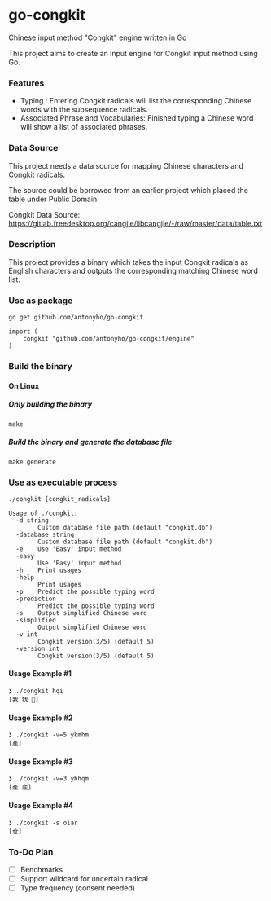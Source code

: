 # go-congkit
Chinese input method "Congkit" engine written in Go

This project aims to create an input engine for Congkit input method using Go.



### Features

- Typing : Entering Congkit radicals will list the corresponding Chinese words with the subsequence radicals.
- Associated Phrase and Vocabularies: Finished typing a Chinese word will show a list of associated phrases.



### Data Source

This project needs a data source for mapping Chinese characters and Congkit radicals.

The source could be borrowed from an earlier project which placed the table under Public Domain.

Congkit Data Source: https://gitlab.freedesktop.org/cangjie/libcangjie/-/raw/master/data/table.txt



### Description

This project provides a binary which takes the input Congkit radicals as English characters and outputs the corresponding matching Chinese word list.



### Use as package

`go get github.com/antonyho/go-congkit`

```
import (
    congkit "github.com/antonyho/go-congkit/engine"
)
```



### Build the binary

#### On Linux
##### Only building the binary
```
make
```

##### Build the binary and generate the database file
```
make generate
```



### Use as executable process
```
./congkit [congkit_radicals]

Usage of ./congkit:
  -d string
    	Custom database file path (default "congkit.db")
  -database string
    	Custom database file path (default "congkit.db")
  -e	Use 'Easy' input method
  -easy
    	Use 'Easy' input method
  -h	Print usages
  -help
    	Print usages
  -p	Predict the possible typing word
  -prediction
    	Predict the possible typing word
  -s	Output simplified Chinese word
  -simplified
    	Output simplified Chinese word
  -v int
    	Congkit version(3/5) (default 5)
  -version int
    	Congkit version(3/5) (default 5)
```

#### Usage Example #1
```
❯ ./congkit hqi
[我 牫 𥫻]
```

#### Usage Example #2
```
❯ ./congkit -v=5 ykmhm
[產]
```

#### Usage Example #3
```
❯ ./congkit -v=3 yhhqm
[產 産]
```

#### Usage Example #4
```
❯ ./congkit -s oiar
[仓]
```


### To-Do Plan

- [ ] Benchmarks
- [ ] Support wildcard for uncertain radical
- [ ] Type frequency (consent needed)
